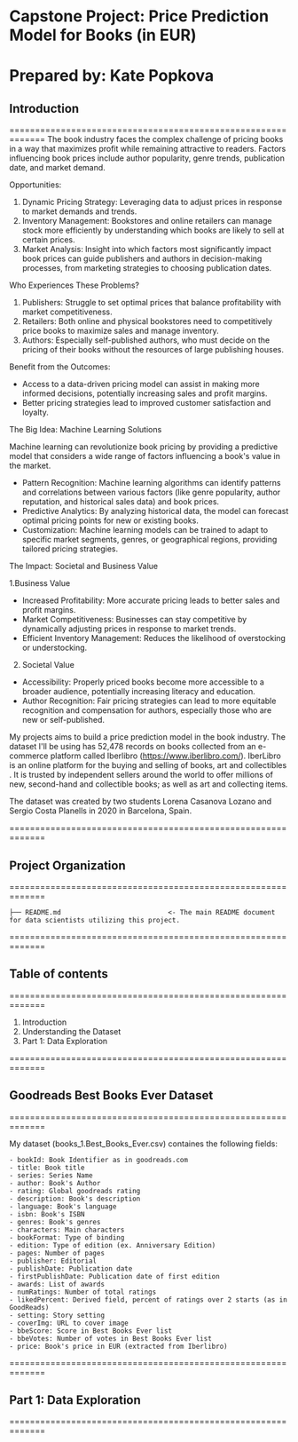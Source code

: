 # Capstone Project: Price Prediction Model for Books (in EUR)
Prepared by: Kate Popkova
=============================================================
## Introduction
=============================================================
The book industry faces the complex challenge of pricing books in a way that maximizes profit while remaining attractive to readers. Factors influencing book prices include author popularity, genre trends, publication date, and market demand.

Opportunities:

1. Dynamic Pricing Strategy: Leveraging data to adjust prices in response to market demands and trends.
2. Inventory Management: Bookstores and online retailers can manage stock more efficiently by understanding which books are likely to sell at certain prices.
3. Market Analysis: Insight into which factors most significantly impact book prices can guide publishers and authors in decision-making processes, from marketing strategies to choosing publication dates.

Who Experiences These Problems?

1. Publishers: Struggle to set optimal prices that balance profitability with market competitiveness.
2. Retailers: Both online and physical bookstores need to competitively price books to maximize sales and manage inventory.
3. Authors: Especially self-published authors, who must decide on the pricing of their books without the resources of large publishing houses.

Benefit from the Outcomes:

- Access to a data-driven pricing model can assist in making more informed decisions, potentially increasing sales and profit margins.
- Better pricing strategies lead to improved customer satisfaction and loyalty.

The Big Idea: Machine Learning Solutions

Machine learning can revolutionize book pricing by providing a predictive model that considers a wide range of factors influencing a book's value in the market.

- Pattern Recognition: Machine learning algorithms can identify patterns and correlations between various factors (like genre popularity, author reputation, and historical sales data) and book prices.
- Predictive Analytics: By analyzing historical data, the model can forecast optimal pricing points for new or existing books.
- Customization: Machine learning models can be trained to adapt to specific market segments, genres, or geographical regions, providing tailored pricing strategies.

The Impact: Societal and Business Value

1.Business Value

- Increased Profitability: More accurate pricing leads to better sales and profit margins.
- Market Competitiveness: Businesses can stay competitive by dynamically adjusting prices in response to market trends.
- Efficient Inventory Management: Reduces the likelihood of overstocking or understocking.

2. Societal Value

- Accessibility: Properly priced books become more accessible to a broader audience, potentially increasing literacy and education.
- Author Recognition: Fair pricing strategies can lead to more equitable recognition and compensation for authors, especially those who are new or self-published.

My projects aims to build a price prediction model in the book industry. The dataset I'll be using has 52,478 records on books collected from an e-commerce platform called Iberlibro (https://www.iberlibro.com/). IberLibro is an online platform for the buying and selling of books, art and collectibles . It is trusted by independent sellers around the world to offer millions of new, second-hand and collectible books; as well as art and collecting items.

The dataset was created by two students Lorena Casanova Lozano and Sergio Costa Planells in 2020 in Barcelona, Spain.

=============================================================
## Project Organization
=============================================================
    
    ├── README.md                           <- The main README document for data scientists utilizing this project.


=============================================================
## Table of contents
=============================================================

1. Introduction
2. Understanding the Dataset
3. Part 1: Data Exploration

=============================================================
## Goodreads Best Books Ever Dataset
=============================================================

My dataset (books_1.Best_Books_Ever.csv) containes the following fields:

    - bookId: Book Identifier as in goodreads.com
    - title: Book title
    - series: Series Name
    - author: Book's Author
    - rating: Global goodreads rating
    - description: Book's description
    - language: Book's language
    - isbn: Book's ISBN
    - genres: Book's genres
    - characters: Main characters
    - bookFormat: Type of binding
    - edition: Type of edition (ex. Anniversary Edition)
    - pages: Number of pages
    - publisher: Editorial
    - publishDate: Publication date
    - firstPublishDate: Publication date of first edition
    - awards: List of awards
    - numRatings: Number of total ratings
    - likedPercent: Derived field, percent of ratings over 2 starts (as in GoodReads)
    - setting: Story setting
    - coverImg: URL to cover image
    - bbeScore: Score in Best Books Ever list
    - bbeVotes: Number of votes in Best Books Ever list
    - price: Book's price in EUR (extracted from Iberlibro)


=============================================================
## Part 1: Data Exploration
=============================================================